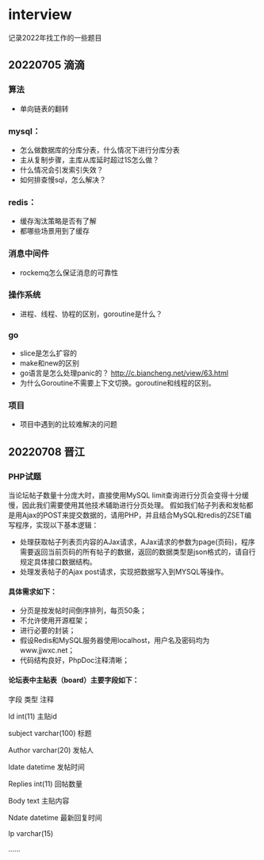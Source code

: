 # interview
记录2022年找工作的一些题目

## 20220705 滴滴
### 算法
- 单向链表的翻转
### mysql：
- 怎么做数据库的分库分表，什么情况下进行分库分表
- 主从复制步骤，主库从库延时超过1S怎么做？
- 什么情况会引发索引失效？
- 如何排查慢sql，怎么解决？
### redis：
- 缓存淘汰策略是否有了解
- 都哪些场景用到了缓存
### 消息中间件
- rockemq怎么保证消息的可靠性
### 操作系统
- 进程、线程、协程的区别，goroutine是什么？
### go
- slice是怎么扩容的
- make和new的区别
- go语言是怎么处理panic的？ http://c.biancheng.net/view/63.html
- 为什么Goroutine不需要上下文切换。goroutine和线程的区别。
### 项目
- 项目中遇到的比较难解决的问题


## 20220708 晋江

### PHP试题
<p> 当论坛帖子数量十分庞大时，直接使用MySQL limit查询进行分页会变得十分缓慢，因此我们需要使用其他技术辅助进行分页处理。
假如我们帖子列表和发帖都是用Ajax的POST来提交数据的，请用PHP，并且结合MySQL和redis的ZSET编写程序，实现以下基本逻辑： <p>
  
- 处理获取帖子列表页内容的AJax请求，AJax请求的参数为page(页码)，程序需要返回当前页码的所有帖子的数据，返回的数据类型是json格式的，请自行规定具体接口数据结构。
- 处理发表帖子的Ajax post请求，实现把数据写入到MYSQL等操作。
  
#### 具体需求如下：

- 分页是按发帖时间倒序排列，每页50条；
- 不允许使用开源框架；
- 进行必要的封装；
- 假设Redis和MySQL服务器使用localhost，用户名及密码均为www.jjwxc.net；
- 代码结构良好，PhpDoc注释清晰；
#### 论坛表中主贴表（board）主要字段如下：

字段	类型	注释

Id	int(11)	 主贴id

subject	varchar(100)	 标题

Author	varchar(20)	 发帖人
  
Idate	datetime	 发帖时间
  
Replies	int(11)	 回帖数量
  
Body	text	 主贴内容
  
Ndate	datetime	 最新回复时间
  
Ip	varchar(15)	 
  
……		

